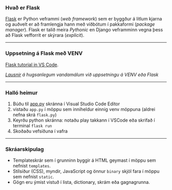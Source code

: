 ### Hvað er Flask
[Flask](https://flask.palletsprojects.com/en/2.3.x/) er Python veframmi (_web framework_) sem er byggður á litlum kjarna og auðvelt er að framlengja hann með viðbótum í pakkaformi (_package manager_). Flask er talið meira _Pythonic_ en Django veframminn vegna þess að Flask vefforrit er skýrara (_explicit_). 

---

### Uppsetning á Flask með VENV 
[Flask tutorial in VS Code](https://code.visualstudio.com/docs/python/tutorial-flask).

_[Lausnir]((Vandamal.md)) á hugsanlegum vandamálum við uppsetningu á VENV eða Flask_

---

### Halló heimur
1. Búðu til [app.py](Routes/halloheimur.md) skránna í Visual Studio Code Editor 
1. vistaðu `app.py` í möppu sem inniheldur einnig venv möppuna   (aldrei nefna skrá `flask.py`)
1. Keyrðu python skránna: notaðu play takkann í VSCode eða skrifað í terminal `flask run` 
1. Skoðaðu vefsíðuna í vafra

---

### Skráarskipulag
- Templateskrár sem í grunninn byggir á HTML geymast í möppu sem nefnist `templates`.
- Stílsíður (CSS), myndir, JavaScript og önnur `binary` skjöl fara í möppu sem nefnist `static`.
- Gögn eru ýmist vistuð í lista, dictionary, skrám eða gagnagrunna.


<!--
#### Uppsetning vefþróunarsvæðis, leiðbeiningar <br>(Windows með Command Promt, CMD. Mac með Terminal)

1. Þú þarft að hafa nýlega stöðuga (stable) útgáfu af python þýðanda.
    1. Til að kanna núverandi útgáfu:  `python --version`  (td. powershell í pc)
1. Vefþróunarsvæði (_virtual environment_)
    1. búðu til möppu t.d. _vefforitun_ í tölvunni t.d. á C: rót: `mkdir vefforritun`
    1. færðu þig í nýju möppuna `cd vefforritun`
    1. settu upp vefþróunarsvæði (virtual environment): (pc) `py -3 -m venv .venv`  (mac) `python3 -m venv .venv` 
    1. Virkjaðu svæðið (activate venv):  (pc) `.venv\Scripts\activate` (mac) `. .venv/bin/activate`
1. Insetning Flask (Install flask framework)
    1. Activate venv: `.venv\Scripts\activate`
    1. Notaðu pip til að setja inn (install) flask: `pip install flask`
    1. Opnaðu python þýðandann: `python` (í VCS _terminal_)           
    1. Athugaðu hvort flask sé virkt (active):  `>>> import flask`  
    1. ef það er engin villumelding þá tókst það.  `>>> quit()`
1. Halló heimur
    1. Búðu til [app.py](Routes/halloheimur.md) skránna í Visual Studio Code Editor 
    1. Ekki nefna skrá "flask.py" nema að þú viljir lenda í vandræðum  
    1. vistaðu `app.py` í _vefforitun_ möppunni sem geymir einnig venv möppuna
1. Að keyra og sjá app.py á innbyggðum local server
    1. Keyrðu python skránna: `flask run` eða `python app.py`
    1. Skoðaðu vefsíðuna í vafra

-->

<!--

### VS Code ritill
- [Getting Started with Python in VS Code](https://code.visualstudio.com/docs/python/python-tutorial)
- [Activate Environments in Terminal Using Environment Variables](https://github.com/microsoft/vscode-python/wiki/Activate-Environments-in-Terminal-Using-Environment-Variables)
  
#### VSCode og VENV
1. Náðu þér í python stuðning sem er viðbót (extension) í VS Code [Python linting](https://marketplace.visualstudio.com/items?itemName=ms-python.python)
1. Opnaðu möppuna sem geymir python skrárnar fyrir flask appið.
1. Veldu python þýðandann sem er í venv (neðst í VSCode) prófað að keyra (Play takkinn) python skrá með `Code runner` extension í VSCode.
1. (venv) er virkt (_activate_) sjálfkrafa þegar við opnum terminal innan VS Code  


#### Aðrar gagnlegar stillingar í VSCode
1. Debugger. Hægt er að búa til og stilla `launch.json` config (taka t.d. út no-reload í "args") 
1. Git og Github. Það er nauðsynlegt er að búa til `.gitignore` skrá  til að hunsa `venv` möppu og `.vscode skrá, við vijum ekki hafa þetta með í git aðgerðum. Hægt er að tengja Git við Github repository í VSCode.
-->

<!--
1. .vscode -> settings.json  sýnir hvaða þýðandi verið að nota fyrir project.
1. Til að sækja söfn t.d. flask þá notum við [pip (python package installer)](https://pypi.org/) `pip install flask` 
1. Við getum skoðað hvaða viðbætur við höfum sett í `env/Lib/site-packages/` þessar viðbætur tilheyra eingöngu vefþróunarsvæðinu 

- Video: [First install and Virtual Environments - Windows 10](https://www.youtube.com/watch?v=x1cbYa2SSlE)
- Video: [Visual Studio Code (Windows) - Setting up a Python Development Environment - Corey Shafer](https://www.youtube.com/watch?v=-nh9rCzPJ20)
- Video: [Python Tutorial: VENV (Mac & Linux) - How to Use Virtual Environments](https://www.youtube.com/watch?v=Kg1Yvry_Ydk)
-->
 



